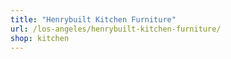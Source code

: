 ```yaml
---
title: "Henrybuilt Kitchen Furniture"
url: /los-angeles/henrybuilt-kitchen-furniture/
shop: kitchen
---
```

